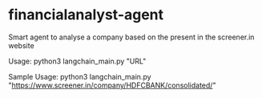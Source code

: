 # financialanalyst-agent
Smart agent to analyse a company based on the present in the screener.in website

Usage:
python3 langchain_main.py "URL"

Sample Usage:
python3 langchain_main.py "https://www.screener.in/company/HDFCBANK/consolidated/"
